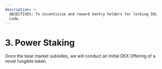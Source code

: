 ```yaml
---
description: >-
  OBJECTIVES: To incentivize and reward Sentry holders for locking SOL into The
  Lode.
---
```


# 3. Power Staking

Once the bear market subsides, we will conduct an Initial DEX Offering of a novel fungible token.
